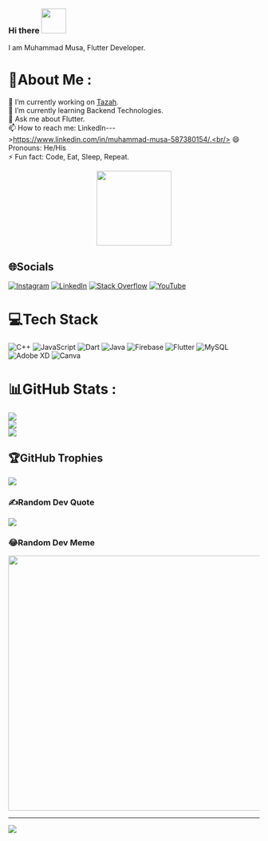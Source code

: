 ### Hi there   <img src="https://media.giphy.com/media/hvRJCLFzcasrR4ia7z/giphy.gif" width="50px" height="50px"/>

<!--
**MuhammadMusa22/MuhammadMusa22** is a ✨ _special_ ✨ repository because its `README.md` (this file) appears on your GitHub profile.

Here are some ideas to get you started:

- 🔭 I’m currently working on ...
- 🌱 I’m currently learning ...
- 👯 I’m looking to collaborate on ...
- 🤔 I’m looking for help with ...
- 💬 Ask me about ...
- 📫 How to reach me: ...
- 😄 Pronouns: ...
- ⚡ Fun fact: ...
-->
  
I am Muhammad Musa, Flutter Developer.<br/>
# 💫About Me :
🔭 I’m currently working on <a href="https://github.com/tazah-tech">Tazah</a>.<br/>
🌱 I’m currently learning Backend Technologies.<br/>
💬 Ask me about Flutter.<br/>
📫 How to reach me: LinkedIn--->https://www.linkedin.com/in/muhammad-musa-587380154/.<br/>
😄 Pronouns: He/His<br/>
⚡ Fun fact: Code, Eat, Sleep, Repeat.<br/>

<div align="center">
  <img src="https://media.giphy.com/media/M9gbBd9nbDrOTu1Mqx/giphy.gif" width="150" height="150"/>
</div>

## 🌐Socials
[![Instagram](https://img.shields.io/badge/Instagram-%23E4405F.svg?logo=Instagram&logoColor=white)](https://instagram.com/musa_dev_22) [![LinkedIn](https://img.shields.io/badge/LinkedIn-%230077B5.svg?logo=linkedin&logoColor=white)](https://linkedin.com/in/muhammad-musa-587380154) [![Stack Overflow](https://img.shields.io/badge/-Stackoverflow-FE7A16?logo=stack-overflow&logoColor=white)](https://stackoverflow.com/users/8805294) [![YouTube](https://img.shields.io/badge/YouTube-%23FF0000.svg?logo=YouTube&logoColor=white)](https://youtube.com/c/UCBcRCAKdVf72b_SlrGwq6LA) 

# 💻Tech Stack
![C++](https://img.shields.io/badge/c++-%2300599C.svg?style=for-the-badge&logo=c%2B%2B&logoColor=white) ![JavaScript](https://img.shields.io/badge/javascript-%23323330.svg?style=for-the-badge&logo=javascript&logoColor=%23F7DF1E) ![Dart](https://img.shields.io/badge/dart-%230175C2.svg?style=for-the-badge&logo=dart&logoColor=white) ![Java](https://img.shields.io/badge/java-%23ED8B00.svg?style=for-the-badge&logo=java&logoColor=white) ![Firebase](https://img.shields.io/badge/firebase-%23039BE5.svg?style=for-the-badge&logo=firebase) ![Flutter](https://img.shields.io/badge/Flutter-%2302569B.svg?style=for-the-badge&logo=Flutter&logoColor=white) ![MySQL](https://img.shields.io/badge/mysql-%2300f.svg?style=for-the-badge&logo=mysql&logoColor=white) ![Adobe XD](https://img.shields.io/badge/Adobe%20XD-470137?style=for-the-badge&logo=Adobe%20XD&logoColor=#FF61F6) ![Canva](https://img.shields.io/badge/Canva-%2300C4CC.svg?style=for-the-badge&logo=Canva&logoColor=white)
# 📊GitHub Stats :
![](https://github-readme-stats.vercel.app/api?username=MuhammadMusa22&theme=dark&hide_border=false&include_all_commits=false&count_private=false)<br/>
![](https://github-readme-streak-stats.herokuapp.com/?user=MuhammadMusa22&theme=dark&hide_border=false)<br/>
![](https://github-readme-stats.vercel.app/api/top-langs/?username=MuhammadMusa22&theme=dark&hide_border=false&include_all_commits=false&count_private=false&layout=compact)

## 🏆GitHub Trophies
![](https://github-profile-trophy.vercel.app/?username=MuhammadMusa22&theme=discord&no-frame=false&no-bg=true&margin-w=4)

### ✍️Random Dev Quote
![](https://quotes-github-readme.vercel.app/api?type=horizontal&theme=radical)

### 😂Random Dev Meme
<img src="https://random-memer.herokuapp.com/" width="512px"/>

---
[![](https://visitcount.itsvg.in/api?id=MuhammadMusa22&icon=0&color=1)](https://visitcount.itsvg.in)

